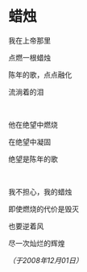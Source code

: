 # 蜡烛

我在上帝那里

点燃一根蜡烛

陈年的歌，点点融化

流淌着的泪

<br />

他在绝望中燃烧

在绝望中凝固

绝望是陈年的歌

<br />

我不担心，我的蜡烛

即使燃烧的代价是毁灭

也要逆着风

尽一次灿烂的辉煌

*（于2008年12月01日）*
